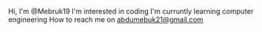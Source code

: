 Hi, I'm @Mebruk19
I'm interested in coding
I'm curruntly learning computer engineering
How to reach me on abdumebuk21@gmail.com
